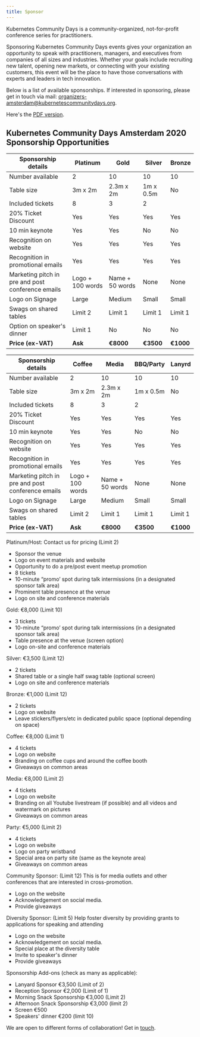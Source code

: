 ```yaml
---
title: Sponsor
---
```


Kubernetes Community Days is a community-organized, not-for-profit conference series for practitioners.

Sponsoring Kubernetes Community Days events gives your organization an opportunity to speak with practitioners, managers, and executives from companies of all sizes and industries. Whether your goals include recruiting new talent, opening new markets, or connecting with your existing customers, this event will be the place to have those conversations with experts and leaders in tech innovation.

Below is a list of available sponsorships. If interested in sponsoring, please get in touch via mail: [organizers-amsterdam@kubernetescommunitydays.org](mailto:organizers-amsterdam@kubernetescommunitydays.org).

Here's the [PDF version](/img/2020-amsterdam/kcdams2020_sponsor_prospectus.pdf).

## Kubernetes Community Days Amsterdam 2020 Sponsorship Opportunities

Sponsorship details               | Platinum | Gold      | Silver      | Bronze
----------------------------------|----------|-----------|-------------|------
Number available                  | 2        | 10        | 10          | 10
Table size                        | 3m x 2m  | 2.3m x 2m | 1m x 0.5m   |  No
Included tickets                  | 8        | 3         | 2           |
20% Ticket Discount               | Yes      | Yes       | Yes         |  Yes
10 min keynote                    | Yes      | Yes       | No          |  No
Recognition on website            | Yes      | Yes       | Yes         | Yes
Recognition in promotional emails | Yes      | Yes       | Yes        | Yes
Marketing pitch in pre and post conference emails | Logo + 100 words      | Name + 50 words        | None | None
Logo on Signage                   | Large    | Medium    | Small  | Small
Swags on shared tables            | Limit 2  | Limit 1   | Limit 1 | Limit 1
Option on speaker's dinner        | Limit 1  | No        | No       | No 
**Price (ex-VAT)**                | **Ask** | **€8000**  | **€3500** | **€1000**

Sponsorship details               | Coffee   | Media      | BBQ/Party      | Lanyrd
----------------------------------|----------|-----------|-------------|------
Number available                  | 2        | 10        | 10          | 10
Table size                        | 3m x 2m  | 2.3m x 2m | 1m x 0.5m   |  No
Included tickets                  | 8        | 3         | 2           |
20% Ticket Discount               | Yes      | Yes       | Yes         |  Yes
10 min keynote                    | Yes      | Yes       | No          |  No
Recognition on website            | Yes      | Yes       | Yes         | Yes
Recognition in promotional emails | Yes      | Yes       | Yes        | Yes
Marketing pitch in pre and post conference emails | Logo + 100 words      | Name + 50 words        | None | None
Logo on Signage                   | Large    | Medium    | Small  | Small
Swags on shared tables            | Limit 2  | Limit 1   | Limit 1 | Limit 1
**Price (ex-VAT)**                | **Ask** | **€8000**  | **€3500** | **€1000**


Platinum/Host: Contact us for pricing (Limit 2)

* Sponsor the venue
* Logo on event materials and website
* Opportunity to do a pre/post event meetup promotion
* 8 tickets
* 10-minute “promo’ spot during talk intermissions (in a designated sponsor talk area)
* Prominent table presence at the venue
* Logo on site and conference materials

Gold: €8,000 (Limit 10)

* 3 tickets
* 10-minute “promo’ spot during talk intermissions (in a designated sponsor talk area)
* Table presence at the venue (screen option)
* Logo on-site and conference materials

Silver: €3,500 (Limit 12)  

* 2 tickets
* Shared table or a single half swag table (optional screen)
* Logo on site and conference materials

Bronze: €1,000 (Limit 12)

* 2 tickets
* Logo on website
* Leave stickers/flyers/etc in dedicated public space (optional depending on space)

Coffee: €8,000 (Limit 1)

* 4 tickets
* Logo on website
* Branding on coffee cups and around the coffee booth
* Giveaways on common areas

Media: €8,000 (Limit 2)

* 4 tickets
* Logo on website
* Branding on all Youtube livestream (if possible) and all videos and watermark on pictures
* Giveaways on common areas

Party: €5,000 (Limit 2)

* 4 tickets
* Logo on website
* Logo on party wristband
* Special area on party site (same as the keynote area)
* Giveaways on common areas

Community Sponsor: (Limit 12)
This is for media outlets and other conferences that are interested in cross-promotion.

* Logo on the website
* Acknowledgement on social media.
* Provide giveaways

Diversity Sponsor: (Limit 5)
Help foster diversity by providing grants to applications for speaking and attending

* Logo on the website
* Acknowledgement on social media.
* Special place at the diversity table
* Invite to speaker's dinner
* Provide giveaways

Sponsorship Add-ons (check as many as applicable):

* Lanyard Sponsor €3,500 (Limit of 2)
* Reception Sponsor €2,000 (Limit of 1)
* Morning Snack Sponsorship €3,000 (Limit 2)
* Afternoon Snack Sponsorship €3,000 (limit 2)
* Screen €500
* Speakers' dinner €200 (limit 10)

We are open to different forms of collaboration! Get in [touch](mailto:organizers-amsterdam@kubernetescommunitydays.org).